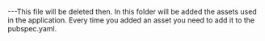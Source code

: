 ---This file will be deleted then.
In this folder will be added the assets used in the application.
Every time you added an asset you need to add it to the pubspec.yaml.
